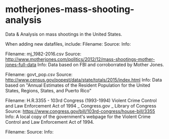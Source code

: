 # motherjones-mass-shooting-analysis

Data & Analysis on mass shootings in the United States.

When adding new datafiles, include:
Filename:
Source:
Info:

Filename: mj_1982-2016.csv
Source: http://www.motherjones.com/politics/2012/12/mass-shootings-mother-jones-full-data
Info: Data based on FBI and corroborrated by Mother Jones.

Filename: govt_pop.csv
Source: http://www.census.gov/popest/data/state/totals/2015/index.html
Info: Data based on "Annual Estimates of the Resident Population for the United States, Regions, States, and Puerto Rico"

Filename: H.R.3355 - 103rd Congress (1993-1994)  Violent Crime Control and Law Enforcement Act of 1994 _ Congress.gov _ Library of Congress
Source: https://www.congress.gov/bill/103rd-congress/house-bill/3355
Info: A local copy of the government's webpage for the Violent Crime Control and Law Enforcement Act of 1994.

Filename:
Source:
Info: